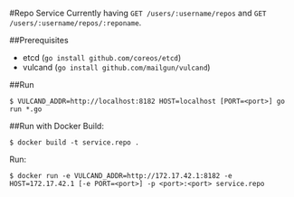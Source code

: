 #Repo Service
Currently having `GET /users/:username/repos` and `GET /users/:username/repos/:reponame`.

##Prerequisites
- etcd (`go install github.com/coreos/etcd`)
- vulcand (`go install github.com/mailgun/vulcand`)

##Run
```
$ VULCAND_ADDR=http://localhost:8182 HOST=localhost [PORT=<port>] go run *.go
```


##Run with Docker
Build:

```
$ docker build -t service.repo .
```

Run:

```
$ docker run -e VULCAND_ADDR=http://172.17.42.1:8182 -e HOST=172.17.42.1 [-e PORT=<port>] -p <port>:<port> service.repo
```
